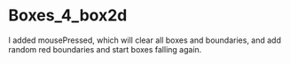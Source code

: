 # Boxes_4_box2d

I added mousePressed, which will clear all boxes and boundaries, and add random red boundaries and start boxes falling again.
